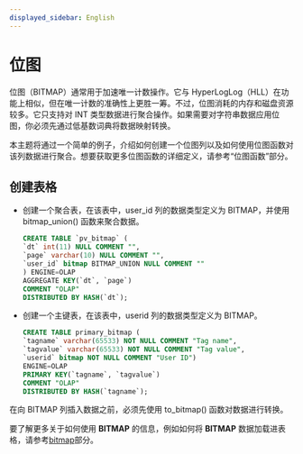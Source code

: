 ```yaml
---
displayed_sidebar: English
---
```


# 位图

位图（BITMAP）通常用于加速唯一计数操作。它与 HyperLogLog（HLL）在功能上相似，但在唯一计数的准确性上更胜一筹。不过，位图消耗的内存和磁盘资源较多。它只支持对 INT 类型数据进行聚合操作。如果需要对字符串数据应用位图，你必须先通过低基数词典将数据映射转换。

本主题将通过一个简单的例子，介绍如何创建一个位图列以及如何使用位图函数对该列数据进行聚合。想要获取更多位图函数的详细定义，请参考“位图函数”部分。

## 创建表格

- 创建一个聚合表，在该表中，user_id 列的数据类型定义为 BITMAP，并使用 bitmap_union() 函数来聚合数据。

  ```SQL
  CREATE TABLE `pv_bitmap` (
  `dt` int(11) NULL COMMENT "",
  `page` varchar(10) NULL COMMENT "",
  `user_id` bitmap BITMAP_UNION NULL COMMENT ""
  ) ENGINE=OLAP
  AGGREGATE KEY(`dt`, `page`)
  COMMENT "OLAP"
  DISTRIBUTED BY HASH(`dt`);
  ```

- 创建一个主键表，在该表中，userid 列的数据类型定义为 BITMAP。

  ```SQL
  CREATE TABLE primary_bitmap (
  `tagname` varchar(65533) NOT NULL COMMENT "Tag name",
  `tagvalue` varchar(65533) NOT NULL COMMENT "Tag value",
  `userid` bitmap NOT NULL COMMENT "User ID")
  ENGINE=OLAP
  PRIMARY KEY(`tagname`, `tagvalue`)
  COMMENT "OLAP"
  DISTRIBUTED BY HASH(`tagname`);
  ```

在向 BITMAP 列插入数据之前，必须先使用 to_bitmap() 函数对数据进行转换。

要了解更多关于如何使用 **BITMAP** 的信息，例如如何将 **BITMAP** 数据加载进表格，请参考[bitmap](../../sql-functions/aggregate-functions/bitmap.md)部分。

